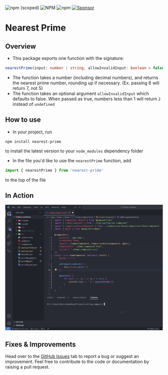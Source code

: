 ![npm (scoped)](https://img.shields.io/npm/v/nearest-prime?label=NPM) ![NPM](https://img.shields.io/npm/l/nearest-prime?label=License) ![npm](https://img.shields.io/npm/dt/nearest-prime?label=Downloads) [![Sponsor](https://img.shields.io/static/v1?label=Sponsor&message=%E2%9D%A4&color=red&logo=GitHub)](https://github.com/KieranMueller)

# Nearest Prime

## Overview

-   This package exports one function with the signature:

```ts
nearestPrime(input: number | string, allowInvalidInput: boolean = false): number | undefined
```

-   The function takes a number (including decimal numbers), and returns the nearest prime number, rounding up if necessary. (Ex. passing 6 will return 7, not 5)
-   The function takes an optional argument `allowInvalidInput` which defaults to false. When passed as true, numbers less than 1 will return `2` instead of `undefined`

## How to use

-   In your project, run

```shell
npm install nearest-prime
```

to install the latest version to your `node_modules` dependency folder

-   In the file you'd like to use the `nearestPrime` function, add

```js
import { nearestPrime } from 'nearest-prime'
```

to the top of the file

## In Action

![alt text](assets/nearest-prime-install1.gif)

## Fixes & Improvements

Head over to the [GitHub Issues](https://github.com/KieranMueller/nearest-prime/issues) tab to report a bug or suggest an improvement. Feel free to contribute to the code or documentation by raising a pull request.
